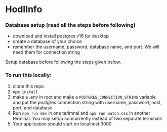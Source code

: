 # HodlInfo

### Database setup (read all the steps before following)
- download and install postgres v16 for desktop
- create a database of your choice
- remember the username, password, database name, and port. We will need them for connection string

Setup database before following the steps given below.
### To run this locally:
1. clone this repo
2. `npm install`
3. make a .env in root and make a `POSTGRES_CONNECTION_STRING` variable and put the postgres connection string with username, password, host, port, and database
4. Run `npm run dev` in one terimnal and `npm run watch:css` in another terminal. You may setup concurrently instead of two separate terminals
5. Your application should start on localhost:3000